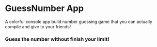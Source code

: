 # GuessNumber App

A colorful console app build number guessing game that you can actually compile and give to your friends!

### Guess the number without finish your limit!

